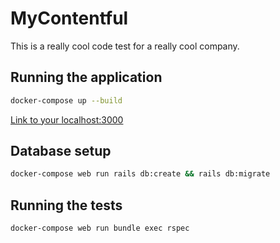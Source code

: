 # MyContentful

This is a really cool code test for a really cool company.
## Running the application

```sh
docker-compose up --build
```

[Link to your localhost:3000](http://localhost:3000)

## Database setup

```sh
docker-compose web run rails db:create && rails db:migrate
```

## Running the tests

```sh
docker-compose web run bundle exec rspec
```